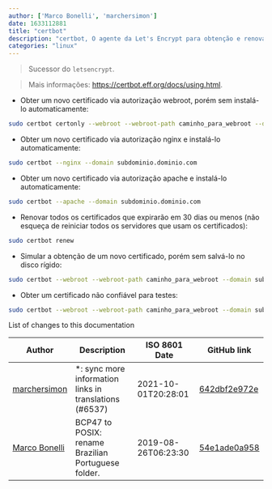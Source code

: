 ```yaml
---
author: ['Marco Bonelli', 'marchersimon']
date: 1633112881
title: "certbot"
description: "certbot, O agente da Let's Encrypt para obtenção e renovação de certificados TLS automaticamente."
categories: "linux"
---
```

> Sucessor do `letsencrypt`.

> Mais informações: <https://certbot.eff.org/docs/using.html>.

- Obter um novo certificado via autorização webroot, porém sem instalá-lo automaticamente:

```bash
sudo certbot certonly --webroot --webroot-path caminho_para_webroot --domain subdominio.dominio.com
```

- Obter um novo certificado via autorização nginx e instalá-lo automaticamente:

```bash
sudo certbot --nginx --domain subdominio.dominio.com
```

- Obter um novo certificado via autorização apache e instalá-lo automaticamente:

```bash
sudo certbot --apache --domain subdominio.dominio.com
```

- Renovar todos os certificados que expirarão em 30 dias ou menos (não esqueça de reiniciar todos os servidores que usam os certificados):

```bash
sudo certbot renew
```

- Simular a obtenção de um novo certificado, porém sem salvá-lo no disco rígido:

```bash
sudo certbot --webroot --webroot-path caminho_para_webroot --domain subdominio.dominio.com --dry-run
```

- Obter um certificado não confiável para testes:

```bash
sudo certbot --webroot --webroot-path caminho_para_webroot --domain subdominio.dominio.com --test-cert
```
List of changes to this documentation


Author | Description | ISO 8601 Date | GitHub link
------|-----|-----|-----
[marchersimon](mailto:50295997+marchersimon@users.noreply.github.com) | *: sync more information links in translations (#6537) | 2021-10-01T20:28:01 | [642dbf2e972e](https://github.com/tldr-pages/tldr/commit/642dbf2e972e388fab8c84ba3b4685fb862b6454)
[Marco Bonelli](mailto:marco@mebeim.net) | BCP47 to POSIX: rename Brazilian Portuguese folder. | 2019-08-26T06:23:30 | [54e1ade0a958](https://github.com/tldr-pages/tldr/commit/54e1ade0a958f3a08d9ed60f32b66188d0ecfb63)

